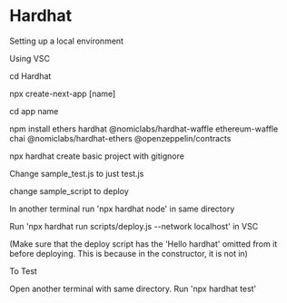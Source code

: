 # Hardhat
Setting up a local environment

Using VSC

cd Hardhat

npx create-next-app [name]

cd app name


npm install ethers hardhat @nomiclabs/hardhat-waffle ethereum-waffle chai @nomiclabs/hardhat-ethers @openzeppelin/contracts

npx hardhat
create basic project with gitignore


Change sample_test.js to just test.js

change sample_script to deploy

In another terminal run 'npx hardhat node' in same directory

Run 'npx hardhat run scripts/deploy.js --network localhost' in VSC 

(Make sure that the deploy script has the 'Hello hardhat' omitted from it before deploying. This is because in the constructor, it is not in)


To Test

Open another terminal with same directory.
Run 'npx hardhat test'



